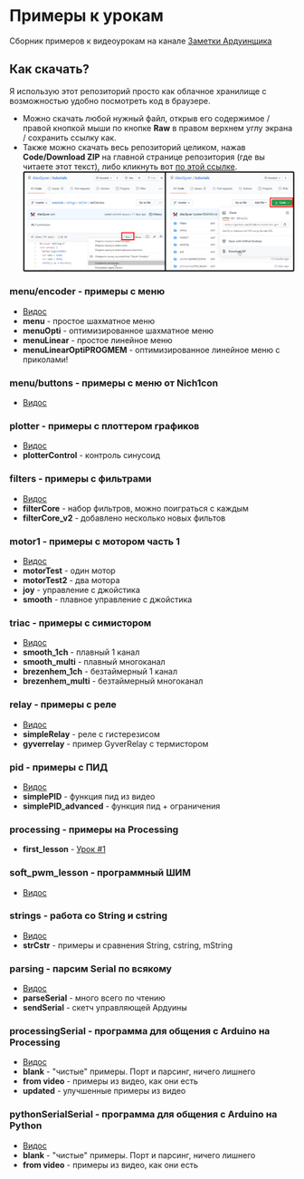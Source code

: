# Примеры к урокам
Сборник примеров к видеоурокам на канале [Заметки Ардуинщика](https://www.youtube.com/channel/UC4axiS76D784-ofoTdo5zOA/videos)

## Как скачать?
Я использую этот репозиторий просто как облачное хранилище с возможностью удобно посмотреть код в браузере. 
- Можно скачать любой нужный файл, открыв его содержимое / правой кнопкой мыши по кнопке **Raw** в правом верхнем углу экрана / сохранить ссылку как.  
- Также можно скачать весь репозиторий целиком, нажав **Code/Download ZIP** на главной странице репозитория (где вы читаете этот текст), либо кликнуть вот [по этой ссылке](https://github.com/AlexGyver/tutorials/archive/refs/heads/master.zip).
![img](https://raw.githubusercontent.com/AlexGyver/tutorials/master/download.png)

### menu/encoder - примеры с меню
+ [Видос](https://www.youtube.com/watch?v=81HO2n6urjc)
+ **menu** - простое шахматное меню
+ **menuOpti** - оптимизированное шахматное меню
+ **menuLinear** - простое линейное меню
+ **menuLinearOptiPROGMEM** - оптимизированное линейное меню с приколами!

### menu/buttons - примеры с меню от Nich1con
+ [Видос](https://www.youtube.com/watch?v=N0s2Qmrsu4A)

### plotter - примеры с плоттером графиков
+ [Видос](https://www.youtube.com/watch?v=AybdnoNuiXE)
+ **plotterControl** - контроль синусоид

### filters - примеры с фильтрами
+ [Видос](https://www.youtube.com/watch?v=R6yvl90TiI8)
+ **filterCore** - набор фильтров, можно поиграться с каждым
+ **filterCore_v2** - добавлено несколько новых фильтов

### motor1 - примеры с мотором часть 1
+ [Видос](https://youtu.be/tJYDV3FFCWQ)
+ **motorTest** - один мотор
+ **motorTest2** - два мотора
+ **joy** - управление с джойстика
+ **smooth** - плавное управление с джойстика

### triac - примеры с симистором
+ [Видос](https://youtu.be/dn1U4CFjmC4)
+ **smooth_1ch** - плавный 1 канал
+ **smooth_multi** - плавный многоканал
+ **brezenhem_1ch** - безтаймерный 1 канал
+ **brezenhem_multi** - безтаймерный многоканал

### relay - примеры с реле
+ [Видос](https://youtu.be/k2kRkYB9n2c)
+ **simpleRelay** - реле с гистерезисом
+ **gyverrelay** - пример GyverRelay с термистором

### pid - примеры с ПИД
+ [Видос](https://youtu.be/rIbWnB26dp0)
+ **simplePID** - функция пид из видео
+ **simplePID_advanced** - функция пид + ограничения

### processing - примеры на Processing
+ **first_lesson** - [Урок #1](https://youtu.be/2fs1tuUUJRM) 

### soft_pwm_lesson - программный ШИМ
+ [Видос](https://youtu.be/UvxOwSfa3Zg) 

### strings - работа со String и cstring
+ [Видос](https://youtu.be/1VgePUaF7R8)
+ **strCstr** - примеры и сравнения String, cstring, mString

### parsing - парсим Serial по всякому
+ [Видос](https://youtu.be/Ul03Vkg9A40)
+ **parseSerial** - много всего по чтению
+ **sendSerial** - скетч управляющей Ардуины

### processingSerial - программа для общения с Arduino на Processing
+ [Видос](https://youtu.be/IfWxl5LhJE8)
+ **blank** - "чистые" примеры. Порт и парсинг, ничего лишнего
+ **from video** - примеры из видео, как они есть
+ **updated** - улучшенные примеры из видео

### pythonSerialSerial - программа для общения с Arduino на Python
+ [Видос](https://youtu.be/VGv7qOlzzgQ)
+ **blank** - "чистые" примеры. Порт и парсинг, ничего лишнего
+ **from video** - примеры из видео, как они есть

